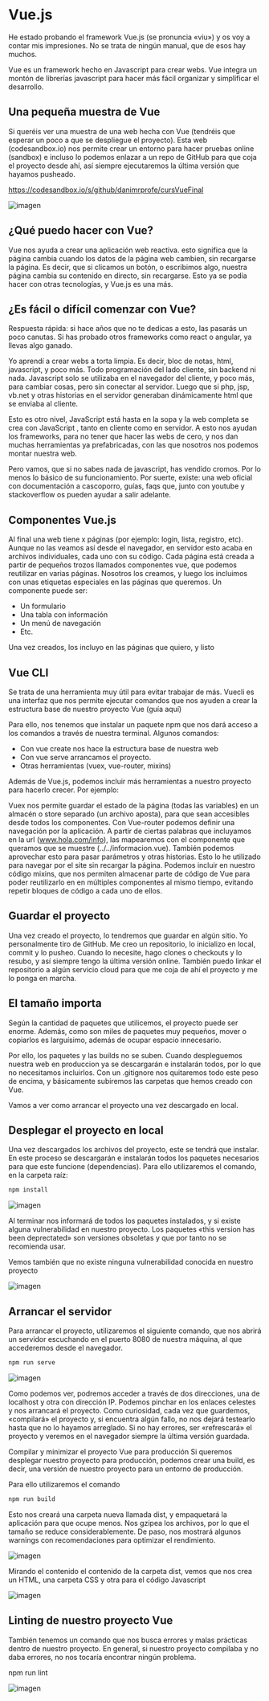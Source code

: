 # Vue.js

He estado probando el framework Vue.js (se pronuncia «viu») y os voy a contar mis impresiones. No se trata de ningún manual, que de esos hay muchos.

Vue es un framework hecho en Javascript para crear webs. Vue integra un montón de librerías javascript para hacer más fácil organizar y simplificar el desarrollo.

## Una pequeña muestra de Vue

Si queréis ver una muestra de una web hecha con Vue (tendréis que esperar un poco a que se despliegue el proyecto). Esta web (codesandbox.io) nos permite crear un entorno para hacer pruebas online (sandbox) e incluso lo podemos enlazar a un repo de GitHub para que coja el proyecto desde ahí, así siempre ejecutaremos la última versión que hayamos pusheado.

https://codesandbox.io/s/github/danimrprofe/cursVueFinal

![imagen](img/2022-12-12-19-08-52.png)

## ¿Qué puedo hacer con Vue?

Vue nos ayuda a crear una aplicación web reactiva. esto significa que la página cambia cuando los datos de la página web cambien, sin recargarse la página. Es decir, que si clicamos un botón, o escribimos algo, nuestra página cambia su contenido en directo, sin recargarse. Esto ya se podía hacer con otras tecnologías, y Vue.js es una más.

## ¿Es fácil o difícil comenzar con Vue?

Respuesta rápida: si hace años que no te dedicas a esto, las pasarás un poco canutas. Si has probado otros frameworks como react o angular, ya llevas algo ganado.

Yo aprendí a crear webs a torta limpia. Es decir, bloc de notas, html, javascript, y poco más. Todo programación del lado cliente, sin backend ni nada. Javascript solo se utilizaba en el navegador del cliente, y poco más, para cambiar cosas, pero sin conectar al servidor. Luego que si php, jsp, vb.net y otras historias en el servidor generaban dinámicamente html que se enviaba al cliente.

Esto es otro nivel, JavaScript está hasta en la sopa y la web completa se crea con JavaScript , tanto en cliente como en servidor. A esto nos ayudan los frameworks, para no tener que hacer las webs de cero, y nos dan muchas herramientas ya prefabricadas, con las que nosotros nos podemos montar nuestra web.

Pero vamos, que si no sabes nada de javascript, has vendido cromos. Por lo menos lo básico de su funcionamiento. Por suerte, existe: una web oficial con documentación a cascoporro, guías, faqs que, junto con youtube y stackoverflow os pueden ayudar a salir adelante.

## Componentes Vue.js

Al final una web tiene x páginas (por ejemplo: login, lista, registro, etc). Aunque no las veamos así desde el navegador, en servidor esto acaba en archivos individuales, cada uno con su código. Cada página está creada a partir de pequeños trozos llamados componentes vue, que podemos reutilizar en varias páginas. Nosotros los creamos, y luego los incluimos con unas etiquetas especiales en las páginas que queremos. Un componente puede ser:

- Un formulario
- Una tabla con información
- Un menú de navegación
- Etc.

Una vez creados, los incluyo en las páginas que quiero, y listo

## Vue CLI

Se trata de una herramienta muy útil para evitar trabajar de más. Vuecli es una interfaz que nos permite ejecutar comandos que nos ayuden a crear la estructura base de nuestro proyecto Vue (guía aquí)

Para ello, nos tenemos que instalar un paquete npm que nos dará acceso a los comandos a través de nuestra terminal. Algunos comandos:

- Con vue create nos hace la estructura base de nuestra web
- Con vue serve arrancamos el proyecto.
- Otras herramientas (vuex, vue-router, mixins)

Además de Vue.js, podemos incluir más herramientas a nuestro proyecto para hacerlo crecer. Por ejemplo:

Vuex nos permite guardar el estado de la página (todas las variables) en un almacén o store separado (un archivo aposta), para que sean accesibles desde todos los componentes.
Con Vue-router podemos definir una navegación por la aplicación. A partir de ciertas palabras que incluyamos en la url (www.hola.com/info), las mapearemos con el componente que queramos que se muestre (../../informacion.vue). También podemos aprovechar esto para pasar parámetros y otras historias. Esto lo he utilizado para navegar por el site sin recargar la página.
Podemos incluir en nuestro código mixins, que nos permiten almacenar parte de código de Vue para poder reutilizarlo en en múltiples componentes al mismo tiempo, evitando repetir bloques de código a cada uno de ellos.

## Guardar el proyecto

Una vez creado el proyecto, lo tendremos que guardar en algún sitio. Yo personalmente tiro de GitHub. Me creo un repositorio, lo inicializo en local, commit y lo pusheo. Cuando lo necesite, hago clones o checkouts y lo resubo, y así siempre tengo la última versión online. También puedo linkar el repositorio a algún servicio cloud para que me coja de ahí el proyecto y me lo ponga en marcha.

## El tamaño importa

Según la cantidad de paquetes que utilicemos, el proyecto puede ser enorme. Además, como son miles de paquetes muy pequeños, mover o copiarlos es larguísimo, además de ocupar espacio innecesario.

Por ello, los paquetes y las builds no se suben. Cuando despleguemos nuestra web en produccion ya se descargarán e instalarán todos, por lo que no necesitamos incluirlos. Con un .gitignore nos quitaremos todo este peso de encima, y básicamente subiremos las carpetas que hemos creado con Vue.

Vamos a ver como arrancar el proyecto una vez descargado en local.

## Desplegar el proyecto en local

Una vez descargados los archivos del proyecto, este se tendrá que instalar. En este proceso se descargarán e instalarán todos los paquetes necesarios para que este funcione (dependencias). Para ello utilizaremos el comando, en la carpeta raíz:

```bash
npm install
```

![imagen](img/2022-12-12-19-09-20.png)

Al terminar nos informará de todos los paquetes instalados, y si existe alguna vulnerabilidad en nuestro proyecto. Los paquetes «this version has been deprectated» son versiones obsoletas y que por tanto no se recomienda usar.

Vemos también que no existe ninguna vulnerabilidad conocida en nuestro proyecto

![imagen](img/2022-12-12-19-09-29.png)

## Arrancar el servidor

Para arrancar el proyecto, utilizaremos el siguiente comando, que nos abrirá un servidor escuchando en el puerto 8080 de nuestra máquina, al que accederemos desde el navegador.

```bash
npm run serve
```

![imagen](img/2022-12-12-19-09-43.png)

Como podemos ver, podremos acceder a través de dos direcciones, una de localhost y otra con dirección IP. Podemos pinchar en los enlaces celestes y nos arrancará el proyecto.
Como curiosidad, cada vez que guardemos, «compilará» el proyecto y, si encuentra algún fallo, no nos dejará testearlo hasta que no lo hayamos arreglado. Si no hay errores, ser «refrescará» el proyecto y veremos en el navegador siempre la última versión guardada.

Compilar y minimizar el proyecto Vue para producción
Si queremos desplegar nuestro proyecto para producción, podemos crear una build, es decir, una versión de nuestro proyecto para un entorno de producción.

Para ello utilizaremos el comando

```bash
npm run build
```

Esto nos creará una carpeta nueva llamada dist, y empaquetará la aplicación para que ocupe menos. Nos gzipea los archivos, por lo que el tamaño se reduce considerablemente. De paso, nos mostrará algunos warnings con recomendaciones para optimizar el rendimiento.

![imagen](img/2022-12-12-19-09-59.png)

Mirando el contenido el contenido de la carpeta dist, vemos que nos crea un HTML, una carpeta CSS y otra para el código Javascript

![imagen](img/2022-12-12-19-10-06.png)

## Linting de nuestro proyecto Vue

También tenemos un comando que nos busca errores y malas prácticas dentro de nuestro proyecto. En general, si nuestro proyecto compilaba y no daba errores, no nos tocaría encontrar ningún problema.

npm run lint

![imagen](img/2022-12-12-19-10-15.png)
